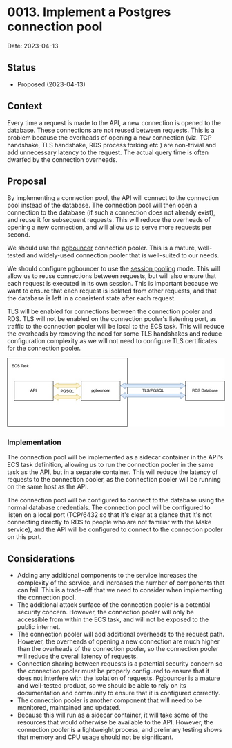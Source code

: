 # 0013. Implement a Postgres connection pool

Date: 2023-04-13

## Status

* Proposed (2023-04-13)

## Context

Every time a request is made to the API, a new connection is opened to the database. These connections are not reused between requests. This is a problem because the overheads of opening a new connection (viz. TCP handshake, TLS handshake, RDS process forking etc.) are non-trivial and add unnecessary latency to the request. The actual query time is often dwarfed by the connection overheads.

## Proposal

By implementing a connection pool, the API will connect to the connection pool instead of the database. The connection pool will then open a connection to the database (if such a connection does not already exist), and reuse it for subsequent requests. This will reduce the overheads of opening a new connection, and will allow us to serve more requests per second.

We should use the [pgbouncer](https://www.pgbouncer.org/) connection pooler. This is a mature, well-tested and widely-used connection pooler that is well-suited to our needs.

We should configure pgbouncer to use the [session pooling](https://www.pgbouncer.org/features.html#session-pooling) mode. This will allow us to reuse connections between requests, but will also ensure that each request is executed in its own session. This is important because we want to ensure that each request is isolated from other requests, and that the database is left in a consistent state after each request.

TLS will be enabled for connections between the connection pooler and RDS. TLS will not be enabled on the connection pooler's listening port, as traffic to the connection pooler will be local to the ECS task. This will reduce the overheads by removing the need for some TLS handshakes and reduce configuration complexity as we will not need to configure TLS certificates for the connection pooler.

![A diagram showing how the connection pooler will connect to the database and the API](../images/connection-pooling.jpg)

### Implementation

The connection pool will be implemented as a sidecar container in the API's ECS task definition, allowing us to run the connection pooler in the same task as the API, but in a separate container. This will reduce the latency of requests to the connection pooler, as the connection pooler will be running on the same host as the API.

The connection pool will be configured to connect to the database using the normal database credentials. The connection pool will be configured to listen on a local port (TCP/6432 so that it's clear at a glance that it's not connecting directly to RDS to people who are not familiar with the Make service), and the API will be configured to connect to the connection pooler on this port.

## Considerations

- Adding any additional components to the service increases the complexity of the service, and increases the number of components that can fail. This is a trade-off that we need to consider when implementing the connection pool.
- The additional attack surface of the connection pooler is a potential security concern. However, the connection pooler will only be accessible from within the ECS task, and will not be exposed to the public internet.
- The connection pooler will add additional overheads to the request path. However, the overheads of opening a new connection are much higher than the overheads of the connection pooler, so the connection pooler will reduce the overall latency of requests.
- Connection sharing between requests is a potential security concern so the connection pooler must be properly configured to ensure that it does not interfere with the isolation of requests. Pgbouncer is a mature and well-tested product, so we should be able to rely on its documentation and community to ensure that it is configured correctly.
- The connection pooler is another component that will need to be monitored, maintained and updated.
- Because this will run as a sidecar container, it will take some of the resources that would otherwise be available to the API. However, the connection pooler is a lightweight process, and prelimary testing shows that memory and CPU usage should not be significant.
